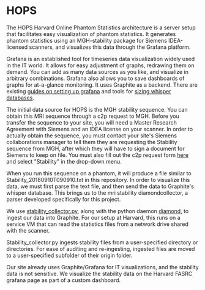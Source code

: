 # HOPS

The HOPS Harvard Online Phantom Statistics architecture is a server setup that facilitates easy visualization of phantom statistics. It generates phantom statistics using an MGH-stability package for Siemens IDEA-licensed scanners, and visualizes this data through the Grafana platform.                                                                                                                         
 
Grafana is an established tool for timeseries data visualization widely used in the IT world. It allows for easy adjustment of graphs, redrawing them on demand. You can add as many data sources as you like, and visualize in arbitrary combinations. Grafana also allows you to save dashboards of graphs for at-a-glance monitoring. It uses Graphite as a backend. There are existing [guides on setting up grafana](https://www.linode.com/docs/uptime/monitoring/install-graphite-and-grafana/) and tools for [sizing whisper databases](https://github.com/hhoke/whisper-calculator).
 
The initial data source for HOPS is the MGH stability sequence. You can obtain this MRI sequence through a c2p request to MGH. Before you transfer the sequence to your site, you will need a Master Research Agreement with Siemens and an IDEA license on your scanner. In order to actually obtain the sequence, you must contact your site's Siemens collaborations manager to tell them they are requesting the Stability sequence from MGH, after which they will have to sign a document for Siemens to keep on file. You must also fill out the c2p request form [here](https://martinos.org/c2p) and select "Stability" in the drop-down menu.
 
When you run this sequence on a phantom, it will produce a file similar to Stability_20180910T090910.txt in this repository. In order to visualize this data, we must first parse the text file, and then send the data to Graphite's whisper database. This brings us to the mri stability diamondcollector, a parser developed specifically for this project.
 
We use [stability_collector.py](https://github.com/fasrc/mri_stability_diamondcollector), along with the python daemon [diamond](https://github.com/python-diamond/Diamond), to ingest our data into Graphite. For our setup at Harvard, this runs on a service VM that can read the statistics files from a network drive shared with the scanner.
 
Stability_collector.py ingests stability files from a user-specified directory or directories. For ease of auditing and re-ingesting, ingested files are moved to a user-specified subfolder of their origin folder.
 
Our site already uses Graphite/Grafana for IT visualizations, and the stability data is not sensitive. We visualize the stability data on the Harvard FASRC grafana page as part of a custom dashboard.
